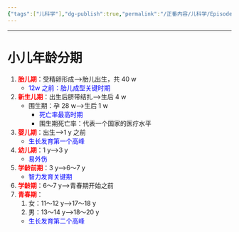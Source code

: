 ```yaml
---
{"tags":["儿科学"],"dg-publish":true,"permalink":"/正番内容/儿科学/Episode 01. 概述/儿科学总论/","dgPassFrontmatter":true}
---
```


---
# 小儿年龄分期
1. **<font  color="red">胎儿期</font>**：受精卵形成-->胎儿出生，共 40 w
	+ <font color="blue">12w 之前：胎儿成型关键时期</font>
2. **<font color="red">新生儿期</font>**：出生后脐带结扎-->生后 4 w
	+ 围生期：孕 28 w-->生后 1 w
		+ <font color="blue">死亡率最高时期</font>
		+ 围生期死亡率：代表一个国家的医疗水平
3. **<font color="red">婴儿期</font>**：出生-->1 y 之前
	+ <font color="blue">生长发育第一个高峰</font>
4. **<font color="red">幼儿期</font>**：1 y-->3 y
	+ <font color="blue">易外伤</font>
5. **<font color="red">学龄前期</font>**：3 y-->6～7 y
	+ <font color="blue">智力发育关键期</font>
6. **<font color="red">学龄期</font>**：6～7 y-->青春期开始之前
7. **<font color="red">青春期</font>**：
	1. 女：11～12 y-->17～18 y
	2. 男：13～14 y-->18～20 y 
	+ <font color="blue">生长发育第二个高峰</font>
